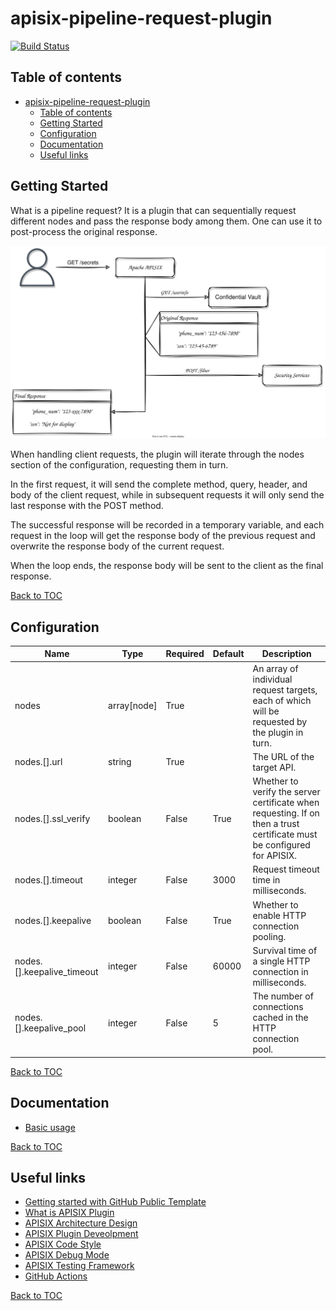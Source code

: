 # apisix-pipeline-request-plugin

[![Build Status][badge-action-img]][badge-action-url]

## Table of contents

- [apisix-pipeline-request-plugin](#apisix-pipeline-request-plugin)
  - [Table of contents](#table-of-contents)
  - [Getting Started](#getting-started)
  - [Configuration](#configuration)
  - [Documentation](#documentation)
  - [Useful links](#useful-links)

## Getting Started

What is a pipeline request? It is a plugin that can sequentially request different nodes and pass the response body among them. One can use it to post-process the original response.

![Example](docs/en/assets/example.svg)

When handling client requests, the plugin will iterate through the nodes section of the configuration, requesting them in turn.

In the first request, it will send the complete method, query, header, and body of the client request, while in subsequent requests it will only send the last response with the POST method.

The successful response will be recorded in a temporary variable, and each request in the loop will get the response body of the previous request and overwrite the response body of the current request.

When the loop ends, the response body will be sent to the client as the final response.

[Back to TOC][TOC]

## Configuration

| Name | Type   | Required | Default | Description |
|------|--------|----------|---------|--------------------------------------------------------------------------------------------------------------------------------------------------------------|
| nodes  | array[node] | True    |       | An array of individual request targets, each of which will be requested by the plugin in turn. |
| nodes.[].url | string | True |  | The URL of the target API. |
| nodes.[].ssl_verify | boolean | False | True | Whether to verify the server certificate when requesting. If on then a trust certificate must be configured for APISIX. |
| nodes.[].timeout | integer | False | 3000 | Request timeout time in milliseconds. |
| nodes.[].keepalive | boolean | False | True | Whether to enable HTTP connection pooling. |
| nodes.[].keepalive_timeout | integer | False | 60000 | Survival time of a single HTTP connection in milliseconds. |
| nodes.[].keepalive_pool | integer | False | 5 | The number of connections cached in the HTTP connection pool. |

[Back to TOC][TOC]

## Documentation

- [Basic usage](docs/en/basic.md)

[Back to TOC][TOC]

## Useful links

- [Getting started with GitHub Public Template][github-public-template]
- [What is APISIX Plugin][apisix-plugin]
- [APISIX Architecture Design][apisix-architecture-design]
- [APISIX Plugin Deveolpment][apisix-plugin-develop]
- [APISIX Code Style][apisix-code-style]
- [APISIX Debug Mode][apisix-debug-mode]
- [APISIX Testing Framework][apisix-testing-framework]
- [GitHub Actions][github-actions]

[Back to TOC][TOC]

[TOC]: #table-of-contents

[badge-action-url]: https://github.com/api7/apisix-plugin-template/actions
[badge-action-img]: https://github.com/api7/apisix-plugin-template/actions/workflows/ci.yml/badge.svg

[apisix]: https://github.com/apache/apisix
[apisix-architecture-design]: https://apisix.apache.org/docs/apisix/architecture-design/apisix
[apisix-code-style]: https://github.com/apache/apisix/blob/master/CODE_STYLE.md
[apisix-debug-mode]: https://apisix.apache.org/docs/apisix/architecture-design/debug-mode
[apisix-plugin]: https://apisix.apache.org/docs/apisix/architecture-design/plugin
[apisix-plugin-develop]: https://apisix.apache.org/docs/apisix/plugin-develop
[apisix-plugin-use-template]: https://github.com/api7/apisix-plugin-template/generate
[apisix-testing-framework]: https://apisix.apache.org/docs/apisix/internal/testing-framework

[continuous-integration]: https://en.wikipedia.org/wiki/Continuous_integration

[github-actions]: https://help.github.com/en/actions
[github-public-template]: https://docs.github.com/en/repositories/creating-and-managing-repositories/creating-a-repository-from-a-template